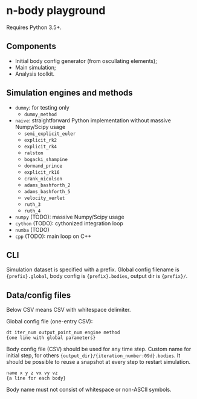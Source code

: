 # n-body playground

Requires Python 3.5+.

## Components

* Initial body config generator (from oscullating elements);
* Main simulation;
* Analysis toolkit.

## Simulation engines and methods

* `dummy`: for testing only
    * `dummy_method`
* `naive`: straightforward Python implementation without massive Numpy/Scipy usage
    * `semi_explicit_euler`
    * `explicit_rk2`
    * `explicit_rk4`
    * `ralston`
    * `bogacki_shampine`
    * `dormand_prince`
    * `explicit_rk16`
    * `crank_nicolson`
    * `adams_bashforth_2`
    * `adams_bashforth_5`
    * `velocity_verlet`
    * `ruth_3`
    * `ruth_4`
* `numpy` (TODO): massive Numpy/Scipy usage
* `cython` (TODO): cythonized integration loop
* `numba` (TODO)
* `cpp` (TODO): main loop on C++


## CLI

Simulation dataset is specified with a prefix. Global config filename is `{prefix}.global`, body config is `{prefix}.bodies`, output dir is `{prefix}/`.

## Data/config files

Below CSV means CSV with whitespace delimiter.

Global config file (one-entry CSV):

```
dt iter_num output_point_num engine method
{one line with global parameters}
```

Body config file (CSV) should be used for any time step. Custom name for initial step, for others `{output_dir}/{iteration_number:09d}.bodies`. It should be possible to reuse a snapshot at every step to restart simulation.

```
name x y z vx vy vz
{a line for each body}
```

Body name must not consist of whitespace or non-ASCII symbols.
